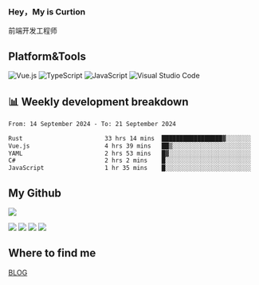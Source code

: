 ### Hey，My is Curtion
前端开发工程师
## Platform&Tools

![Vue.js](https://img.shields.io/badge/-Vue.js-4FC08D?style=flat-square&logo=Vue.js&logoColor=white)
![TypeScript](https://img.shields.io/badge/-TypeScript-007ACC?style=flat-square&logo=typescript&logoColor=white)
![JavaScript](https://img.shields.io/badge/-JavaScript-F7DF1E?style=flat-square&logo=javascript&logoColor=black)
![Visual Studio Code](https://img.shields.io/badge/-VSCode-007ACC?style=flat-square&logo=Visual-Studio-Code&logoColor=white)

## 📊 Weekly development breakdown

<!--START_SECTION:waka-->

```txt
From: 14 September 2024 - To: 21 September 2024

Rust                       33 hrs 14 mins  █████████████████▓░░░░░░░   70.92 %
Vue.js                     4 hrs 39 mins   ██▒░░░░░░░░░░░░░░░░░░░░░░   09.95 %
YAML                       2 hrs 53 mins   █▓░░░░░░░░░░░░░░░░░░░░░░░   06.19 %
C#                         2 hrs 2 mins    █░░░░░░░░░░░░░░░░░░░░░░░░   04.37 %
JavaScript                 1 hr 35 mins    █░░░░░░░░░░░░░░░░░░░░░░░░   03.40 %
```

<!--END_SECTION:waka-->

## My Github

![](http://github-profile-summary-cards.vercel.app/api/cards/profile-details?username=curtion&theme=nord_bright)

![](http://github-profile-summary-cards.vercel.app/api/cards/stats?username=curtion&theme=nord_bright)
![](http://github-profile-summary-cards.vercel.app/api/cards/productive-time?username=curtion&theme=nord_bright&utcOffset=8)
![](http://github-profile-summary-cards.vercel.app/api/cards/repos-per-language?username=curtion&theme=nord_bright)
![](http://github-profile-summary-cards.vercel.app/api/cards/most-commit-language?username=curtion&theme=nord_bright)

## Where to find me

[BLOG](https://blog.3gxk.net)
